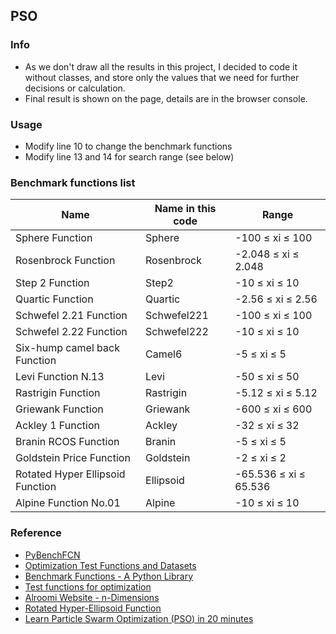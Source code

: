 ## PSO

### Info

- As we don't draw all the results in this project, I decided to code it without classes, and store only the values that we need for further decisions or calculation.
- Final result is shown on the page, details are in the browser console.

### Usage

- Modify line 10 to change the benchmark functions
- Modify line 13 and 14 for search range (see below)

### Benchmark functions list

| Name                             | Name in this code | Range                 |
| -------------------------------- | ----------------- | --------------------- |
| Sphere Function                  | Sphere            | -100 ≤ xi ≤ 100       |
| Rosenbrock Function              | Rosenbrock        | -2.048 ≤ xi ≤ 2.048   |
| Step 2 Function                  | Step2             | -10 ≤ xi ≤ 10         |
| Quartic Function                 | Quartic           | -2.56 ≤ xi ≤ 2.56     |
| Schwefel 2.21 Function           | Schwefel221       | -100 ≤ xi ≤ 100       |
| Schwefel 2.22 Function           | Schwefel222       | -10 ≤ xi ≤ 10         |
| Six-hump camel back Function     | Camel6            | -5 ≤ xi ≤ 5           |
| Levi Function N.13               | Levi              | -50 ≤ xi ≤ 50         |
| Rastrigin Function               | Rastrigin         | -5.12 ≤ xi ≤ 5.12     |
| Griewank Function                | Griewank          | -600 ≤ xi ≤ 600       |
| Ackley 1 Function                | Ackley            | -32 ≤ xi ≤ 32         |
| Branin RCOS Function             | Branin            | -5 ≤ xi ≤ 5           |
| Goldstein Price Function         | Goldstein         | -2 ≤ xi ≤ 2           |
| Rotated Hyper Ellipsoid Function | Ellipsoid         | -65.536 ≤ xi ≤ 65.536 |
| Alpine Function No.01            | Alpine            | -10 ≤ xi ≤ 10         |

### Reference

- [PyBenchFCN ](https://github.com/Y1fanHE/PyBenchFCN)
- [Optimization Test Functions and Datasets](https://www.sfu.ca/~ssurjano/optimization.html)
- [Benchmark Functions - A Python Library](https://gitlab.com/luca.baronti/python_benchmark_functions)
- [Test functions for optimization](https://en.wikipedia.org/wiki/Test_functions_for_optimization)
- [Alroomi Website - n-Dimensions](https://al-roomi.org/benchmarks/unconstrained/n-dimensions/)
- [Rotated Hyper-Ellipsoid Function](https://www.indusmic.com/post/rotated-hyper-ellipsoid-function)
- [Learn Particle Swarm Optimization (PSO) in 20 minutes](https://youtu.be/JhgDMAm-imI?si=ZkTSoseY6u6Sz3vJ)
